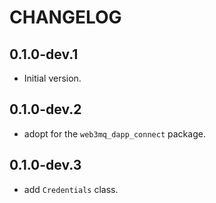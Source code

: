 # CHANGELOG

## 0.1.0-dev.1

- Initial version.

## 0.1.0-dev.2

- adopt for the `web3mq_dapp_connect` package.

## 0.1.0-dev.3

- add `Credentials` class.
